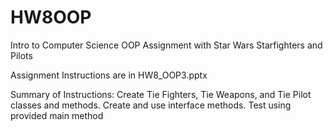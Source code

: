 # HW8OOP
Intro to Computer Science OOP Assignment with Star Wars Starfighters and Pilots

Assignment Instructions are in HW8_OOP3.pptx

Summary of Instructions:
Create Tie Fighters, Tie Weapons, and Tie Pilot classes and methods. Create and use interface methods. Test using provided main method
